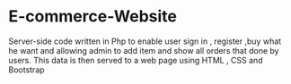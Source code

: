 # E-commerce-Website
Server-side code written in Php to enable user sign in , register ,buy what he want and allowing admin to add item and show all orders that done by users. This data is then served to a web page using HTML , CSS and Bootstrap
